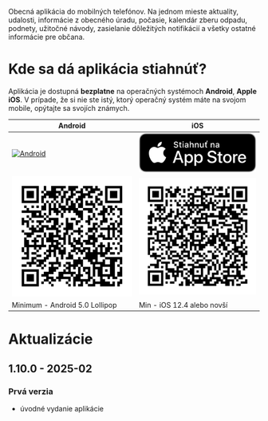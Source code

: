 Obecná aplikácia do mobilných telefónov. Na jednom mieste aktuality, udalosti, informácie z obecného úradu, počasie, kalendár zberu odpadu, podnety, užitočné návody, zasielanie dôležitých notifikácií a všetky ostatné informácie pre občana.

# Kde sa dá aplikácia stiahnúť?
Aplikácia je dostupná **bezplatne** na operačných systémoch **Android**, **Apple iOS**. V prípade, že si nie ste istý, ktorý operačný systém máte na svojom mobile, opýtajte sa svojích známych.

| Android | iOS |
|-----|--------|
|<a href="https://play.google.com/store/apps/details?id=com.alphabetpartner.hrubysur"><img src="https://play.google.com/intl/en_us/badges/static/images/badges/sk_badge_web_generic.png" alt="Android" width="350"/></a>|<a href="https://apps.apple.com/sk/app/hrubý-šúr-oficiálna-aplikácia/id6741843324"><img src="https://raw.githubusercontent.com/Martinedo/ObApp_promoting/master/resources/download_on_app_store_sk.png" alt="iOS" width="300"/></a>|
|<img src="https://raw.githubusercontent.com/Martinedo/ObApp_promoting/master/resources/QR_images/hrubysur_android.png" alt="qr_android" width="300"/>|<img src="https://raw.githubusercontent.com/Martinedo/ObApp_promoting/master/resources/QR_images/hrubysur_ios.png" alt="qr_iOS" width="300"/>|
| Minimum - Android 5.0 Lollipop| Min - iOS 12.4 alebo novší |

# Aktualizácie

## 1.10.0 - 2025-02

### Prvá verzia
- úvodné vydanie aplikácie
